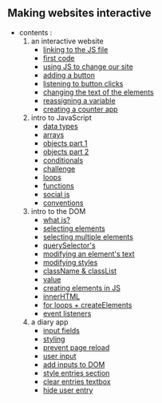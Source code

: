## Making websites interactive
- contents :
  1. an interactive website
     - [linking to the JS file](step_01/README.md)
     - [first code](step_02/README.md)
     - [using JS to change our site](step_03/README.md)
     - [adding a button](step_04/README.md)
     - [listening to button clicks](step_05/README.md)
     - [changing the text of the elements](step_06/README.md)
     - [reassigning a variable](step_07/README.md)
     - [creating a counter app](step_08/README.md)
  2. intro to JavaScript
     - [data types](step_09/README.md)
     - [arrays](step_10/README.md)
     - [objects part 1](step_11/README.md)
     - [objects part 2](step_12/README.md)
     - [conditionals](step_13/README.md)
     - [challenge](step_14/README.md)
     - [loops](step_15/README.md)
     - [functions](step_16/README.md)
     - [social js](step_17/README.md)
     - [conventions](step_18/README.md)
  3. intro to the DOM
     - [what is?](step_19/README.md)
     - [selecting elements](step_20/README.md)
     - [selecting multiple elements](step_21/README.md)
     - [querySelector's](step_22/README.md)
     - [modifying an element's text](step_23/README.md)
     - [modifying styles](step_24/README.md)
     - [className & classList](step_25/README.md)
     - [value](step_26/README.md)
     - [creating elements in JS](step_27/README.md)
     - [innerHTML](step_28/README.md)
     - [for loops + createElements](step_29/README.md)
     - [event listeners](step_30/README.md)
  4. a diary app
     - [input fields](step_31/README.md)
     - [styling](step_32/README.md)
     - [prevent page reload](step_33/README.md)
     - [user input](step_34/README.md)
     - [add inputs to DOM](step_35/README.md)
     - [style entries section](step_36/README.md)
     - [clear entries textbox](step_37/README.md)
     - [hide user entry](step_38/README.md)
